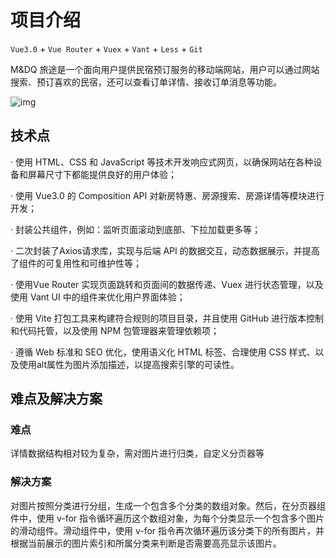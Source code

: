 # 项目介绍

`Vue3.0` + `Vue Router` + `Vuex` + `Vant` + `Less` + `Git`

M&DQ 旅途是一个面向用户提供民宿预订服务的移动端网站，用户可以通过网站搜索、预订喜欢的民宿，还可以查看订单详情、接收订单消息等功能。

![img](E:\coder\09_OneNote\image\a3c05633b9a05bc347c97.png)

## 技术点

· 使用 HTML、CSS 和 JavaScript 等技术开发响应式网页，以确保网站在各种设备和屏幕尺寸下都能提供良好的用户体验；

· 使用 Vue3.0 的 Composition API 对新房特惠、房源搜索、房源详情等模块进行开发；

· 封装公共组件，例如：监听页面滚动到底部、下拉加载更多等；

· 二次封装了Axios请求库，实现与后端 API 的数据交互，动态数据展示，并提高了组件的可复用性和可维护性等；

· 使用Vue Router 实现页面跳转和页面间的数据传递、Vuex 进行状态管理，以及使用 Vant UI 中的组件来优化用户界面体验；

· 使用 Vite 打包工具来构建符合规则的项目目录，并且使用 GitHub 进行版本控制和代码托管，以及使用 NPM 包管理器来管理依赖项；

· 遵循 Web 标准和 SEO 优化，使用语义化 HTML 标签、合理使用 CSS 样式、以及使用alt属性为图片添加描述，以提高搜索引擎的可读性。

## 难点及解决方案
### 难点
详情数据结构相对较为复杂，需对图片进行归类，自定义分页器等
### 解决方案
对图片按照分类进行分组，生成一个包含多个分类的数组对象。然后，在分页器组件中，使用 v-for 指令循环遍历这个数组对象，为每个分类显示一个包含多个图片的滑动组件。滑动组件中，使用 v-for 指令再次循环遍历该分类下的所有图片，并根据当前展示的图片索引和所属分类来判断是否需要高亮显示该图片。
